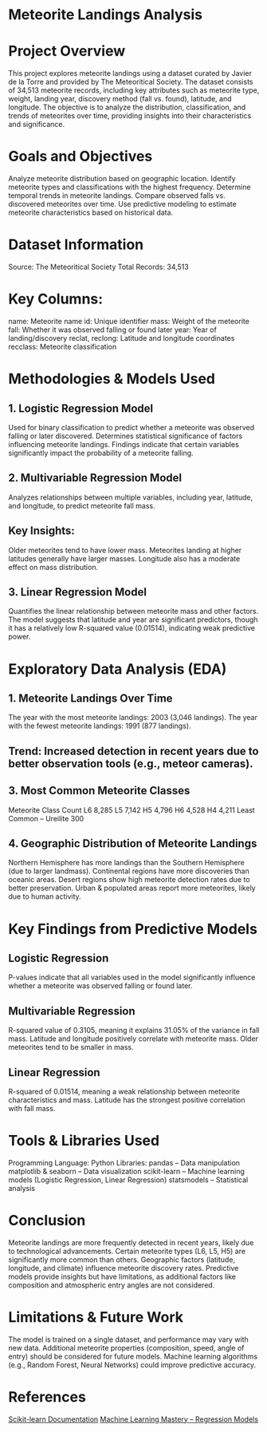 # Meteorite Landings Analysis

# Project Overview
This project explores meteorite landings using a dataset curated by Javier de la Torre and provided by The Meteoritical Society. The dataset consists of 34,513 meteorite records, including key attributes such as meteorite type, weight, landing year, discovery method (fall vs. found), latitude, and longitude. The objective is to analyze the distribution, classification, and trends of meteorites over time, providing insights into their characteristics and significance.

# Goals and Objectives
Analyze meteorite distribution based on geographic location.
Identify meteorite types and classifications with the highest frequency.
Determine temporal trends in meteorite landings.
Compare observed falls vs. discovered meteorites over time.
Use predictive modeling to estimate meteorite characteristics based on historical data.

# Dataset Information
Source: The Meteoritical Society
Total Records: 34,513

# Key Columns:
name: Meteorite name
id: Unique identifier
mass: Weight of the meteorite
fall: Whether it was observed falling or found later
year: Year of landing/discovery
reclat, reclong: Latitude and longitude coordinates
recclass: Meteorite classification

# Methodologies & Models Used
## 1. Logistic Regression Model
Used for binary classification to predict whether a meteorite was observed falling or later discovered.
Determines statistical significance of factors influencing meteorite landings.
Findings indicate that certain variables significantly impact the probability of a meteorite falling.

## 2. Multivariable Regression Model
Analyzes relationships between multiple variables, including year, latitude, and longitude, to predict meteorite fall mass.
## Key Insights:
Older meteorites tend to have lower mass.
Meteorites landing at higher latitudes generally have larger masses.
Longitude also has a moderate effect on mass distribution.

## 3. Linear Regression Model
Quantifies the linear relationship between meteorite mass and other factors.
The model suggests that latitude and year are significant predictors, though it has a relatively low R-squared value (0.01514), indicating weak predictive power.

# Exploratory Data Analysis (EDA)
## 1. Meteorite Landings Over Time
The year with the most meteorite landings: 2003 (3,046 landings).
The year with the fewest meteorite landings: 1991 (877 landings).

## Trend: Increased detection in recent years due to better observation tools (e.g., meteor cameras).

## 3. Most Common Meteorite Classes
Meteorite Class	Count
L6	8,285
L5	7,142
H5	4,796
H6	4,528
H4	4,211
Least Common – Ureilite	300

## 4. Geographic Distribution of Meteorite Landings
Northern Hemisphere has more landings than the Southern Hemisphere (due to larger landmass).
Continental regions have more discoveries than oceanic areas.
Desert regions show high meteorite detection rates due to better preservation.
Urban & populated areas report more meteorites, likely due to human activity.

# Key Findings from Predictive Models
## Logistic Regression
P-values indicate that all variables used in the model significantly influence whether a meteorite was observed falling or found later.
## Multivariable Regression
R-squared value of 0.3105, meaning it explains 31.05% of the variance in fall mass.
Latitude and longitude positively correlate with meteorite mass.
Older meteorites tend to be smaller in mass.
## Linear Regression
R-squared of 0.01514, meaning a weak relationship between meteorite characteristics and mass.
Latitude has the strongest positive correlation with fall mass.

# Tools & Libraries Used
Programming Language: Python
Libraries:
pandas – Data manipulation
matplotlib & seaborn – Data visualization
scikit-learn – Machine learning models (Logistic Regression, Linear Regression)
statsmodels – Statistical analysis

# Conclusion
Meteorite landings are more frequently detected in recent years, likely due to technological advancements.
Certain meteorite types (L6, L5, H5) are significantly more common than others.
Geographic factors (latitude, longitude, and climate) influence meteorite discovery rates.
Predictive models provide insights but have limitations, as additional factors like composition and atmospheric entry angles are not considered.

# Limitations & Future Work
The model is trained on a single dataset, and performance may vary with new data.
Additional meteorite properties (composition, speed, angle of entry) should be considered for future models.
Machine learning algorithms (e.g., Random Forest, Neural Networks) could improve predictive accuracy.

# References
[Scikit-learn Documentation](https://scikit-learn.org/stable/)
[Machine Learning Mastery – Regression Models](https://machinelearningmastery.com/)
